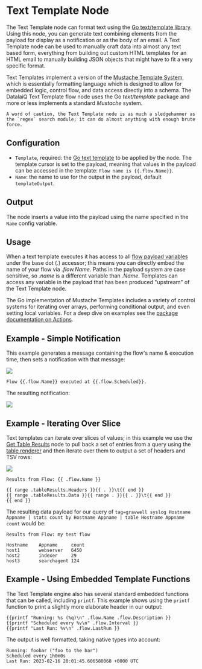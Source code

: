 # Text Template Node

The Text Template node can format text using the [Go text/template library](https://pkg.go.dev/text/template). Using this node, you can generate text combining elements from the payload for display as a notification or as the body of an email.  A Text Template node can be used to manually craft data into almost any text based form, everything from building out custom HTML templates for an HTML email to manually building JSON objects that might have to fit a very specific format.

Text Templates implement a version of the [Mustache Template System](https://en.wikipedia.org/wiki/Mustache_(template_system)), which is essentially formatting language which is designed to allow for embedded logic, control flow, and data access directly into a schema.  The DatalaiQ Text Template flow node uses the Go *text/template* package and more or less implements a standard *Mustache* system.

```{note}
A word of caution, the Text Template node is as much a sledgehammer as the `regex` search module; it can do almost anything with enough brute force.
```

## Configuration

* `Template`, required: the [Go text template](https://pkg.go.dev/text/template#hdr-Examples) to be applied by the node. The template cursor is set to the payload, meaning that values in the payload can be accessed in the template: `Flow name is {{.flow.Name}}`.
* `Name`: the name to use for the output in the payload, default `templateOutput`.

## Output

The node inserts a value into the payload using the name specified in the `Name` config variable.

## Usage

When a text template executes it has access to all [flow payload variables](/flows/flows.html#payloads) under the base dot (*.*) accessor; this means you can directly embed the name of your flow via *.flow.Name*.  Paths in the payload system are case sensitive, so *.name* is a different variable than *.Name*.  Templates can access any variable in the payload that has been produced "upstream" of the Text Template node.

The Go implementation of Mustache Templates includes a variety of control systems for iterating over arrays, performing conditional output, and even setting local variables.  For a deep dive on examples see the [package documentation on Actions](https://pkg.go.dev/text/template#hdr-Actions).

## Example - Simple Notification

This example generates a message containing the flow's name & execution time, then sets a notification with that message:

![](template-example.png)

```
Flow {{.flow.Name}} executed at {{.flow.Scheduled}}.
```

The resulting notification:

![](template-notification.png)

## Example - Iterating Over Slice

Text templates can iterate over slices of values; in this example we use the [Get Table Results](/flows/nodes/gettableresults) node to pull back a set of entries from a query using the [table renderer](/search/table/table) and then iterate over them to output a set of headers and TSV rows:

![](template_flow_1.png)

```text
Results from Flow: {{ .flow.Name }}

{{ range .tableResults.Headers }}{{ . }}\t{{ end }}
{{ range .tableResults.Data }}{{ range . }}{{ . }}\t{{ end }}
{{ end }}
```

The resulting data payload for our query of `tag=gravwell syslog Hostname Appname | stats count by Hostname Appname | table Hostname Appname count` would be:

```text
Results from Flow: my test flow

Hostname	Appname		count
host1		webserver	6450
host2		indexer		29
host3		searchagent	124
```

## Example - Using Embedded Template Functions

The Text Template engine also has several standard embedded functions that can be called, including `printf`.  This example shows using the `printf` function to print a slightly more elaborate header in our output:

```text
{{printf "Running: %s (%q)\n" .flow.Name .flow.Description }}
{{printf "Scheduled every %v\n" .flow.Interval }}
{{printf "Last Run: %v\n" .flow.LastRun }}
```

The output is well formatted, taking native types into account:

```text
Running: foobar ("foo to the bar")
Scheduled every 1h0m0s
Last Run: 2023-02-16 20:01:45.606580068 +0000 UTC
```
